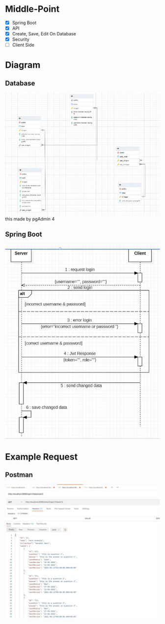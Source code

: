 # Middle-Point




- [x] Spring Boot
- [x] API 
- [x] Create, Save, Edit On Database
- [x] Security 
- [ ] Client Side

# Diagram
## Database
![Database](DiagramDatabank.JPG)
this made by pgAdmin 4

## Spring Boot
![APP](DiagramAppPic.JPG)

# Example Request
## Postman
![PostMan](DiagramPostman.JPG)